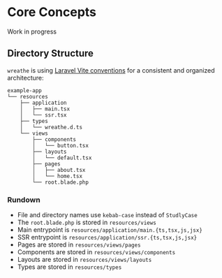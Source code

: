 # Core Concepts

Work in progress

## Directory Structure

`wreathe` is using [Laravel Vite conventions](https://laravel-vite.dev/guide/extra-topics/inertia.html#conventions) for a consistent and organized architecture:

```
example-app
└── resources
    ├── application
    │   ├── main.tsx
    │   └── ssr.tsx
    ├── types
    │   └── wreathe.d.ts
    └── views
        ├── components
        │   └── button.tsx
        ├── layouts
        │   └── default.tsx
        ├── pages
        │   ├── about.tsx
        │   └── home.tsx
        └── root.blade.php
```

### Rundown

* File and directory names use `kebab-case` instead of `StudlyCase`
* The `root.blade.php` is stored in `resources/views`
* Main entrypoint is `resources/application/main.{ts,tsx,js,jsx}`
* SSR entrypoint is `resources/application/ssr.{ts,tsx,js,jsx}`
* Pages are stored in `resources/views/pages`
* Components are stored in `resources/views/components`
* Layouts are stored in `resources/views/layouts`
* Types are stored in `resources/types`
